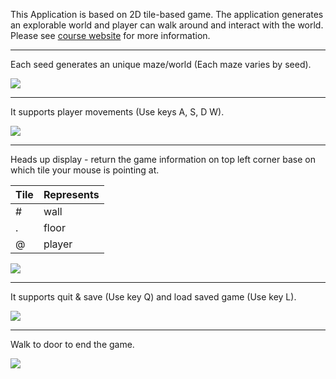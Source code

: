 This Application is based on 2D tile-based game. The application generates an explorable world and player can walk around and interact with the world. Please see [course website](https://sp18.datastructur.es/materials/proj/proj2/proj2) for more information.

------------------------------------------------------------------------------------------------------------------------

Each seed generates an unique maze/world (Each maze varies by seed).

![](https://media.giphy.com/media/CZLPK3Ueb3i9aXtGLJ/giphy.gif)

------------------------------------------------------------------------------------------------------------------------

It supports player movements (Use keys A, S, D W).


![](https://media.giphy.com/media/cEUvQwNodYZC1yIi7q/giphy.gif)

------------------------------------------------------------------------------------------------------------------------

Heads up display - return the game information on top left corner base on which tile your mouse is pointing at.

| Tile  | Represents |
| ------------- | ------------- |
| #  | wall  |
| .  | floor  |
| @  | player |



![](https://media.giphy.com/media/5HAGfGsMiYuKEIOgYo/giphy.gif)

------------------------------------------------------------------------------------------------------------------------

It supports quit & save (Use key Q) and load saved game (Use key L).

![](https://media.giphy.com/media/8wdK5aOQBKhwBavhZR/giphy.gif)

------------------------------------------------------------------------------------------------------------------------

Walk to door to end the game.

![](https://media.giphy.com/media/nNb5TO2rGstOLa7127/giphy.gif)
